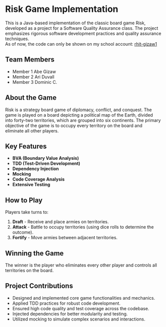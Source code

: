 # Risk Game Implementation

This is a Java-based implementation of the classic board game Risk, developed as a project for a Software Quality Assurance class. The project emphasizes rigorous software development practices and quality assurance techniques.  
As of now, the code can only be shown on my school account: [rhit-gizaw1](https://github.com/rhit-gizaw1)

## Team Members
- Member 1 Abe Gizaw
- Member 2 Ari Duvall
- Member 3 Dominic C.

## About the Game

Risk is a strategy board game of diplomacy, conflict, and conquest. The game is played on a board depicting a political map of the Earth, divided into forty-two territories, which are grouped into six continents. The primary objective of the game is to occupy every territory on the board and eliminate all other players.

## Key Features

- **BVA (Boundary Value Analysis)**
- **TDD (Test-Driven Development)**
- **Dependency Injection**
- **Mocking**
- **Code Coverage Analysis**
- **Extensive Testing**

## How to Play

Players take turns to:
1. **Draft** - Receive and place armies on territories.
2. **Attack** - Battle to occupy territories (using dice rolls to determine the outcome).
3. **Fortify** - Move armies between adjacent territories.

## Winning the Game

The winner is the player who eliminates every other player and controls all territories on the board.

## Project Contributions

- Designed and implemented core game functionalities and mechanics.
- Applied TDD practices for robust code development.
- Ensured high code quality and test coverage across the codebase.
- Injected dependencies for better modularity and testing.
- Utilized mocking to simulate complex scenarios and interactions.

